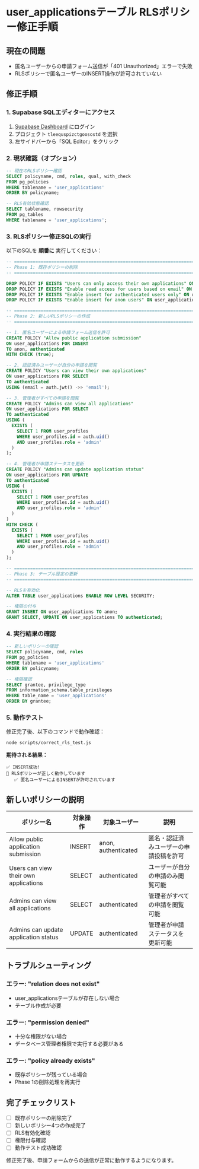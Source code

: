 # user_applicationsテーブル RLSポリシー修正手順

## 現在の問題
- 匿名ユーザーからの申請フォーム送信が「401 Unauthorized」エラーで失敗
- RLSポリシーで匿名ユーザーのINSERT操作が許可されていない

## 修正手順

### 1. Supabase SQLエディターにアクセス
1. [Supabase Dashboard](https://app.supabase.com) にログイン
2. プロジェクト `tleequspizctgoosostd` を選択
3. 左サイドバーから「SQL Editor」をクリック

### 2. 現状確認（オプション）
```sql
-- 現在のRLSポリシー確認
SELECT policyname, cmd, roles, qual, with_check
FROM pg_policies
WHERE tablename = 'user_applications'
ORDER BY policyname;

-- RLS有効状態確認
SELECT tablename, rowsecurity
FROM pg_tables
WHERE tablename = 'user_applications';
```

### 3. RLSポリシー修正SQLの実行

以下のSQLを **順番に** 実行してください：

```sql
-- =============================================================================
-- Phase 1: 既存ポリシーの削除
-- =============================================================================

DROP POLICY IF EXISTS "Users can only access their own applications" ON user_applications;
DROP POLICY IF EXISTS "Enable read access for users based on email" ON user_applications;
DROP POLICY IF EXISTS "Enable insert for authenticated users only" ON user_applications;
DROP POLICY IF EXISTS "Enable insert for anon users" ON user_applications;
```

```sql
-- =============================================================================
-- Phase 2: 新しいRLSポリシーの作成
-- =============================================================================

-- 1. 匿名ユーザーによる申請フォーム送信を許可
CREATE POLICY "Allow public application submission"
ON user_applications FOR INSERT
TO anon, authenticated
WITH CHECK (true);
```

```sql
-- 2. 認証済みユーザーが自分の申請を閲覧
CREATE POLICY "Users can view their own applications"
ON user_applications FOR SELECT
TO authenticated
USING (email = auth.jwt() ->> 'email');
```

```sql
-- 3. 管理者がすべての申請を閲覧
CREATE POLICY "Admins can view all applications"
ON user_applications FOR SELECT
TO authenticated
USING (
  EXISTS (
    SELECT 1 FROM user_profiles
    WHERE user_profiles.id = auth.uid()
    AND user_profiles.role = 'admin'
  )
);
```

```sql
-- 4. 管理者が申請ステータスを更新
CREATE POLICY "Admins can update application status"
ON user_applications FOR UPDATE
TO authenticated
USING (
  EXISTS (
    SELECT 1 FROM user_profiles
    WHERE user_profiles.id = auth.uid()
    AND user_profiles.role = 'admin'
  )
)
WITH CHECK (
  EXISTS (
    SELECT 1 FROM user_profiles
    WHERE user_profiles.id = auth.uid()
    AND user_profiles.role = 'admin'
  )
);
```

```sql
-- =============================================================================
-- Phase 3: テーブル設定の更新
-- =============================================================================

-- RLSを有効化
ALTER TABLE user_applications ENABLE ROW LEVEL SECURITY;

-- 権限の付与
GRANT INSERT ON user_applications TO anon;
GRANT SELECT, UPDATE ON user_applications TO authenticated;
```

### 4. 実行結果の確認

```sql
-- 新しいポリシーの確認
SELECT policyname, cmd, roles
FROM pg_policies
WHERE tablename = 'user_applications'
ORDER BY policyname;

-- 権限確認
SELECT grantee, privilege_type
FROM information_schema.table_privileges
WHERE table_name = 'user_applications'
ORDER BY grantee;
```

### 5. 動作テスト

修正完了後、以下のコマンドで動作確認：

```bash
node scripts/correct_rls_test.js
```

**期待される結果：**
```
✅ INSERT成功!
🎉 RLSポリシーが正しく動作しています
   ✅ 匿名ユーザーによるINSERTが許可されています
```

## 新しいポリシーの説明

| ポリシー名 | 対象操作 | 対象ユーザー | 説明 |
|------------|----------|-------------|------|
| Allow public application submission | INSERT | anon, authenticated | 匿名・認証済みユーザーの申請投稿を許可 |
| Users can view their own applications | SELECT | authenticated | ユーザーが自分の申請のみ閲覧可能 |
| Admins can view all applications | SELECT | authenticated | 管理者がすべての申請を閲覧可能 |
| Admins can update application status | UPDATE | authenticated | 管理者が申請ステータスを更新可能 |

## トラブルシューティング

### エラー: "relation does not exist"
- user_applicationsテーブルが存在しない場合
- テーブル作成が必要

### エラー: "permission denied"
- 十分な権限がない場合
- データベース管理者権限で実行する必要がある

### エラー: "policy already exists"
- 既存ポリシーが残っている場合
- Phase 1の削除処理を再実行

## 完了チェックリスト

- [ ] 既存ポリシーの削除完了
- [ ] 新しいポリシー4つの作成完了
- [ ] RLS有効化確認
- [ ] 権限付与確認
- [ ] 動作テスト成功確認

修正完了後、申請フォームからの送信が正常に動作するようになります。